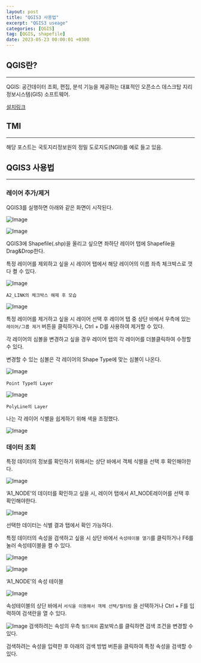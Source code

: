 ```yaml
---
layout: post
title: "QGIS3 사용법"
excerpt: "QGIS3 useage"
categories: [QGIS]
tag: [QGIS, shapefile]
date: 2023-05-23 00:00:01 +0300
---
```


## QGIS란?

---

QGIS: 공간데이터 조회, 편집, 분석 기능을 제공하는 대표적인 오픈소스 데스크탑 지리정보시스템(GIS) 소프트웨어.

[설치링크]([https://www.qgis.org/ko/site/](https://www.qgis.org/ko/site/))

## TMI

---

해당 포스트는 국토지리정보원의 정밀 도로지도(NGII)를 예로 들고 있음.

## QGIS3 사용법

---

### 레이어 추가/제거

QGIS3를 실행하면 아래와 같은 화면이 시작된다.

![Image](/assets/img/QGIS3/useage_1.png)

![Image](/assets/img/QGIS3/useage_2.png)

QGIS3에 Shapefile(.shp)을 올리고 싶으면 좌하단 레이어 탭에 Shapefile을 Drag&Drop한다.

특정 레이어를 제외하고 싶을 시 레이어 탭에서 해당 레이어의 이름 좌측 체크박스로 껏다 켤 수 있다.

![Image](/assets/img/QGIS3/useage_3.png)

`A2_LINK의 체크박스 해제 후 모습`

![Image](/assets/img/QGIS3/useage_4.png)

특정 레이어를 제거하고 싶을 시 레이어 선택 후 레이어 탭 중 상단 바에서 우측에 있는 `레이어/그룹 제거` 버튼을 클릭하거나, Ctrl + D를 사용하여 제거할 수 있다.

각 레이어의 심볼을 변경하고 싶을 경우 레이어 탭의 각 레이어를 더블클릭하여 수정할 수 있다.

변경할 수 있는 심볼은 각 레이어의 Shape Type에 맞는 심볼이 나온다.

![Image](/assets/img/QGIS3/useage_5.png)

`Point Type의 Layer`

![Image](/assets/img/QGIS3/useage_6.png)

`PolyLine의 Layer`

나는 각 레이어 식별을 쉽게하기 위해 색을 조정했다. 

![Image](/assets/img/QGIS3/useage_7.png)

### 데이터 조회

특정 데이터의 정보를 확인하기 위해서는 상단 바에서 객체 식별을 선택 후 확인해야한다.

![Image](/assets/img/QGIS3/useage_8.png)

‘A1_NODE’의 데이터를 확인하고 싶을 시, 레이어 탭에서 A1_NODE레이어를 선택 후 확인해야한다.

![Image](/assets/img/QGIS3/useage_9.png)

선택한 데이터는 식별 결과 탭에서 확인 가능하다.

특정 데이터의 속성을 검색하고 싶을 시 상단 바에서 `속성테이블 열기`를 클릭하거나 F6를 눌러 속성테이블을 켤 수 있다.

![Image](/assets/img/QGIS3/useage_10.png)

![Image](/assets/img/QGIS3/useage_13.png)

‘A1_NODE’의 속성 테이블

![Image](/assets/img/QGIS3/useage_11.png)

속성테이블의 상단 바에서 `서식을 이용해서 객체 선택/필터링` 을 선택하거나 Ctrl + F를 입력하여 검색란을 열 수 있다.

![Image](/assets/img/QGIS3/useage_12.png)
검색하려는 속성의 우측 `필드제외` 콤보박스를 클릭하면 검색 조건을 변경할 수 있다.

검색하려는 속성을 입력한 후 아래의 검색 방법 버튼을 클릭하여 특정 속성을 검색할 수 있다.